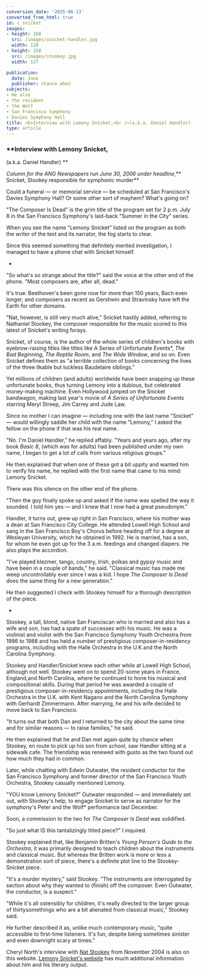 ```yaml
---
conversion_date: '2025-08-13'
converted_from_html: true
id: c_snicket
images:
- height: 160
  src: /images/snicket-handler.jpg
  width: 120
- height: 150
  src: /images/stookey.jpg
  width: 127

publication:
  date: June
  publisher: chance when
subjects:
- He also
- the resident
- the Wolf
- San Francisco Symphony
- Davies Symphony Hall
title: <b>Interview with Lemony Snicket,<br />(a.k.a. Daniel Handler)
type: article
---
```


### **Interview with Lemony Snicket,
(a.k.a. Daniel Handler)
**

*Column for the ANG Newspapers run June 30, 2006 under headline*,** Snicket, Stookey responsible for symphonic murder**

Could a funeral — or memorial service — be scheduled at San Francisco's Davies Symphony Hall? Or some other sort of mayhem? What's going on?

 "The Composer Is Dead" is the grim title of the program set for 2 p.m. July 8 in the San Francisco Symphony's laid-back "Summer in the City" series.

 When you see the name "Lemony Snicket" listed on the program as both the writer of the text and its narrator, the fog starts to clear.

 Since this seemed something that definitely merited investigation, I managed to have a phone chat with Snicket himself.

*

 "So what's so strange about the title?" said the voice at the other end of the phone. "Most composers are, after all, dead."

 It's true: Beethoven's been gone now for more than 150 years, Bach even longer, and composers as recent as Gershwin and Stravinsky have left the Earth for other domains.

 "Nat, however, is still very much alive," Snicket hastily added, referring to Nathaniel Stookey, the composer responsible for the music scored to this latest of Snicket's writing forays.

 Snicket, of course, is the author of the whole series of children's books with eyebrow-raising titles like titles like A Series of Unfortunate Events*, *The Bad Beginning*, *The Reptile Room*, and *The Wide Window*, and so on. Even Snicket defines them as "a terrible collection of books concerning the lives of the three likable but luckless Baudelaire siblings."

 Yet millions of children (and adults) worldwide have been snapping up these unfortunate books, thus turning Lemony into a dubious, but celebrated money-making machine. Even Hollywood jumped on the Snicket bandwagon, making last year's movie of *A Series of Unfortunate Events* starring Meryl Streep, Jim Carrey and Jude Law.

 Since no mother I can imagine — including one with the last name "Snicket" — would willingly saddle her child with the name "Lemony," I asked the fellow on the phone if that was his real name.

 "No. I'm Daniel Handler," he replied affably. "Years and years ago, after my book *Basic 8*, (which was for adults) had been published under my own name, I began to get a lot of calls from various religious groups."

 He then explained that when one of these got a bit uppity and wanted him to verify his name, he replied with the first name that came to his mind: Lemony Snicket.

 There was this silence on the other end of the phone.

 "Then the guy finally spoke up and asked if the name was spelled the way it sounded. I told him yes — and I knew that I now had a great pseudonym."

 Handler, it turns out, grew up right in San Francisco, where his mother was a dean at San Francisco City College. He attended Lowell High School and sang in the San Francisco Boy's Chorus before heading off for a degree at Wesleyan University, which he obtained in 1992. He is married, has a son, for whom he even got up for the 3 a.m. feedings and changed diapers. He also plays the accordion.

 "I've played klezmer, tango, country, Irish, polkas and gypsy music and have been in a couple of bands," he said. "Classical music has made me weep uncontrollably ever since I was a kid. I hope *The Composer Is Dead* does the same thing for a new generation."

 He then suggested I check with Stookey himself for a thorough description of the piece.

*

 Stookey, a tall, blond, native San Franciscan who is married and also has a wife and son, has had a spate of successes with his music. He was a violinist and violist with the San Francisco Symphony Youth Orchestra from 1986 to 1988 and has held a number of prestigious composer-in-residency programs, including with the Halle Orchestra in the U.K and the North Carolina Symphony.

 Stookey and Handler/Snicket knew each other while at Lowell High School, although not well. Stookey went on to spend 20-some years in France, England,and North Carolina, where he continued to hone his musical and compositional skills. During that period he was awarded a couple of prestigious composer-in-residency appointments, including the Halle Orchestra in the U.K. with Kent Nagano and the North Carolina Symphony with Gerhardt Zimmermann. After marrying, he and his wife decided to move back to San Francisco.

 "It turns out that both Dan and I returned to the city about the same time and for similar reasons — to raise families," he said.

 He then explained that he and Dan met again quite by chance when Stookey, en route to pick up his son from school, saw Handler sitting at a sidewalk cafe. The friendship was renewed with gusto as the two found out how much they had in common.

 Later, while chatting with Edwin Outwater, the resident conductor for the San Francisco Symphony and former director of the San Francisco Youth Orchestra, Stookey casually mentioned Lemony.

 "YOU know Lemony Snicket?" Outwater responded — and immediately set out, with Stookey's help, to engage Snicket to serve as narrator for the symphony's Peter and the Wolf* performance last December.

 Soon, a commission to the two for *The Composer Is Dead* was solidified.

 "So just what IS this tantalizingly titled piece?" I inquired.

 Stookey explained that, like Benjamin Britten's *Young Person's Guide to the Orchestra*, it was primarily designed to teach children about the instruments and classical music. But whereas the Britten work is more or less a demonstration sort of piece, there's a definite plot line to the Stookey-Snicket piece.

 "It's a murder mystery," said Stookey. "The instruments are interrogated by section about why they wanted to (finish) off the composer. Even Outwater, the conductor, is a suspect."

 "While it's all ostensibly for children, it's really directed to the larger group of thirtysomethings who are a bit alienated from classical music," Stookey said.

 He further described it as, unlike much contemporary music, "quite accessible to first-time listeners. It's fun, despite being sometimes sinister and even downright scary at times."

Cheryl North's interview with [Nat Stookey](http://www.northworks.net/c_stookey.htm) from November 2004 is also on this website. [Lemony Snicket's website](http://www.lemonysnicket.com/author.cfm) has much additional information about him and his literary output.

